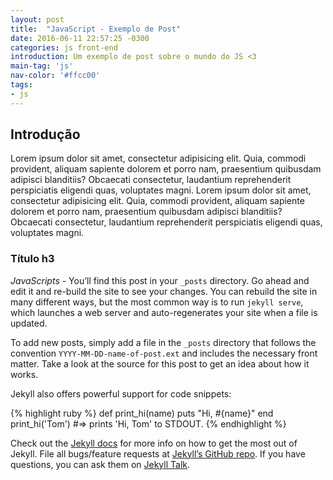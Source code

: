 ```yaml
---
layout: post
title:  "JavaScript - Exemplo de Post"
date: 2016-06-11 22:57:25 -0300
categories: js front-end
introduction: Um exemplo de post sobre o mundo do JS <3
main-tag: 'js'
nav-color: '#ffcc00'
tags:
- js
---
```


## Introdução

Lorem ipsum dolor sit amet, consectetur adipisicing elit. Quia, commodi provident, aliquam sapiente dolorem et porro nam, praesentium quibusdam adipisci blanditiis? Obcaecati consectetur, laudantium reprehenderit perspiciatis eligendi quas, voluptates magni.
Lorem ipsum dolor sit amet, consectetur adipisicing elit. Quia, commodi provident, aliquam sapiente dolorem et porro nam, praesentium quibusdam adipisci blanditiis? Obcaecati consectetur, laudantium reprehenderit perspiciatis eligendi quas, voluptates magni.

### Título h3

*JavaScripts* - You’ll find this post in your `_posts` directory. Go ahead and edit it and re-build the site to see your changes. You can rebuild the site in many different ways, but the most common way is to run `jekyll serve`, which launches a web server and auto-regenerates your site when a file is updated.

To add new posts, simply add a file in the `_posts` directory that follows the convention `YYYY-MM-DD-name-of-post.ext` and includes the necessary front matter. Take a look at the source for this post to get an idea about how it works.

Jekyll also offers powerful support for code snippets:

{% highlight ruby %}
def print_hi(name)
  puts "Hi, #{name}"
end
print_hi('Tom')
#=> prints 'Hi, Tom' to STDOUT.
{% endhighlight %}

Check out the [Jekyll docs][jekyll-docs] for more info on how to get the most out of Jekyll. File all bugs/feature requests at [Jekyll’s GitHub repo][jekyll-gh]. If you have questions, you can ask them on [Jekyll Talk][jekyll-talk].

[jekyll-docs]: http://jekyllrb.com/docs/home
[jekyll-gh]:   https://github.com/jekyll/jekyll
[jekyll-talk]: https://talk.jekyllrb.com/
